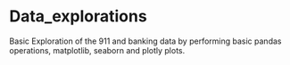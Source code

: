 # Data_explorations
 Basic Exploration of the 911 and banking data by performing basic pandas operations, matplotlib, seaborn and plotly plots.
